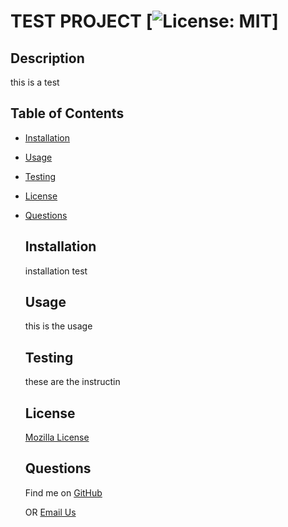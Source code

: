 # TEST PROJECT [![License: MIT](https://img.shields.io/badge/License-MIT-yellow.svg)]
  ## Description
  this is a test
  ## Table of Contents
- [Installation](#installation)
- [Usage](#usage)
- [Testing](#testing)
- [License](#license)
- [Questions](#questions)
  ## Installation
  installation test
  ## Usage
  this is the usage
  ## Testing
  these are the instructin
  ## License
  [Mozilla License](https://opensource.org/licenses/MPL-2.0)
  ## Questions
  Find me on [GitHub](https://github.com/jlipovetz)

  OR 
  [Email Us](jlipovetz@gmail.com)


